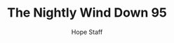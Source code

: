 ---
image: /assets/img/nwd/95_nwd_1peter_2_9_b_nlt.png
title: The Nightly Wind Down 95
number: 95
categories:
  - The Nightly Wind Down
author: Hope Staff
notes: The Nightly Wind Down 95
embed: >-
  EMBED_GOES_HERE
transcript: >-
  SOME LINES OF TEXT START HERE
---